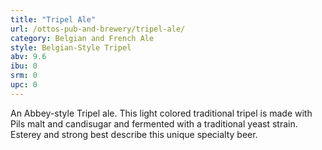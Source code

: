 ```yaml
---
title: "Tripel Ale"
url: /ottos-pub-and-brewery/tripel-ale/
category: Belgian and French Ale
style: Belgian-Style Tripel
abv: 9.6
ibu: 0
srm: 0
upc: 0
---
```

An Abbey-style Tripel ale. This light colored traditional tripel is made with Pils malt and candisugar and fermented with a traditional yeast strain. Esterey and strong best describe this unique specialty beer.
